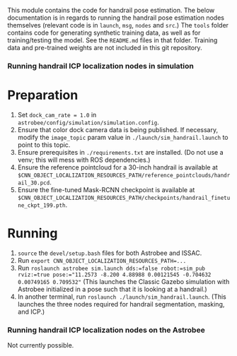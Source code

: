 This module contains the code for handrail pose estimation. 
The below documentation is in regards to running the handrail pose estimation nodes themselves (relevant code is in `launch`, `msg`, `nodes` and `src`.)
The `tools` folder contains code for generating synthetic training data, as well as for training/testing the model. See the `README.md` files in that folder.
Training data and pre-trained weights are not included in this git repository.

### Running handrail ICP localization nodes in simulation

# Preparation

1. Set `dock_cam_rate = 1.0` in `astrobee/config/simulation/simulation.config`.
2. Ensure that color dock camera data is being published. If necessary, modify the `image_topic` param value in `./launch/sim_handrail.launch` to point to this topic.
3. Ensure prerequisites in `./requirements.txt` are installed. (Do not use a venv; this will mess with ROS dependencies.)
4. Ensure the reference pointcloud for a 30-inch handrail is available at `$CNN_OBJECT_LOCALIZATION_RESOURCES_PATH/reference_pointclouds/handrail_30.pcd`.
5. Ensure the fine-tuned Mask-RCNN checkpoint is available at `$CNN_OBJECT_LOCALIZATION_RESOURCES_PATH/checkpoints/handrail_finetune_ckpt_199.pth`.

# Running
1. `source` the `devel/setup.bash` files for both Astrobee and ISSAC.
2. Run `export CNN_OBJECT_LOCALIZATION_RESOURCES_PATH=...`
3. Run `roslaunch astrobee sim.launch dds:=false robot:=sim_pub rviz:=true pose:="11.2573 -8.200 4.88988 0.00121545 -0.704632 0.00749165 0.709532"` (This launches the Classic Gazebo simulation with Astrobee initialized in a pose such that it is looking at a handrail.) 
4. In another terminal, run `roslaunch ./launch/sim_handrail.launch`. (This launches the three nodes required for handrail segmentation, masking, and ICP.)

### Running handrail ICP localization nodes on the Astrobee

Not currently possible.

